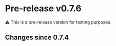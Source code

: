 # Pre-release v0.7.6

⚠️ This is a pre-release version for testing purposes.

## Changes since 0.7.4

